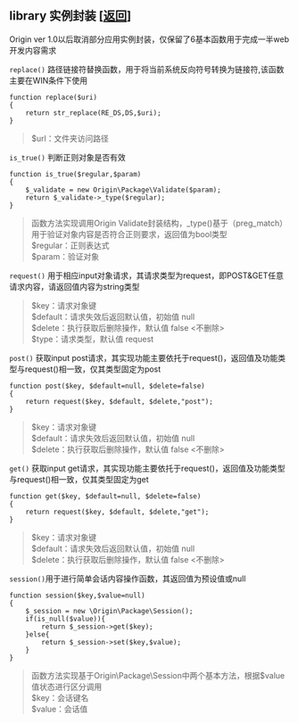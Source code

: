 ## library 实例封装 [<a href="https://github.com/shenqiwei/origin_readme">返回</a>]
Origin ver 1.0以后取消部分应用实例封装，仅保留了6基本函数用于完成一半web开发内容需求

`replace()` 路径链接符替换函数，用于将当前系统反向符号转换为链接符,该函数主要在WIN条件下使用    

    function replace($uri)
    {
        return str_replace(RE_DS,DS,$uri);
    }
> $url：文件夹访问路径    

`is_true()` 判断正则对象是否有效    

    function is_true($regular,$param)
    {
        $_validate = new Origin\Package\Validate($param);
        return $_validate->_type($regular);
    }
> 函数方法实现调用Origin Validate封装结构，_type()基于（preg_match）用于验证对象内容是否符合正则要求，返回值为bool类型    
> $regular：正则表达式    
> $param：验证对象    
    
`request()` 用于相应input对象请求，其请求类型为request，即POST&GET任意请求内容，请返回值内容为string类型    
> $key：请求对象键    
> $default：请求失效后返回默认值，初始值 null    
> $delete：执行获取后删除操作，默认值 false <不删除>    
> $type：请求类型，默认值 request    
    
`post()` 获取input post请求，其实现功能主要依托于request()，返回值及功能类型与request()相一致，仅其类型固定为post    

    function post($key, $default=null, $delete=false)
    {
        return request($key, $default, $delete,"post");
    }
> $key：请求对象键    
> $default：请求失效后返回默认值，初始值 null    
> $delete：执行获取后删除操作，默认值 false <不删除>   

`get()` 获取input get请求，其实现功能主要依托于request()，返回值及功能类型与request()相一致，仅其类型固定为get     

    function get($key, $default=null, $delete=false)
    {
        return request($key, $default, $delete,"get");
    }
> $key：请求对象键    
> $default：请求失效后返回默认值，初始值 null    
> $delete：执行获取后删除操作，默认值 false <不删除>      
    
`session()`用于进行简单会话内容操作函数，其返回值为预设值或null

    function session($key,$value=null)
    {
        $_session = new \Origin\Package\Session();
        if(is_null($value)){
            return $_session->get($key);
        }else{
            return $_session->set($key,$value);
        }
    }
> 函数方法实现基于Origin\Package\Session中两个基本方法，根据$value值状态进行区分调用     
> $key：会话键名     
> $value：会话值     
   